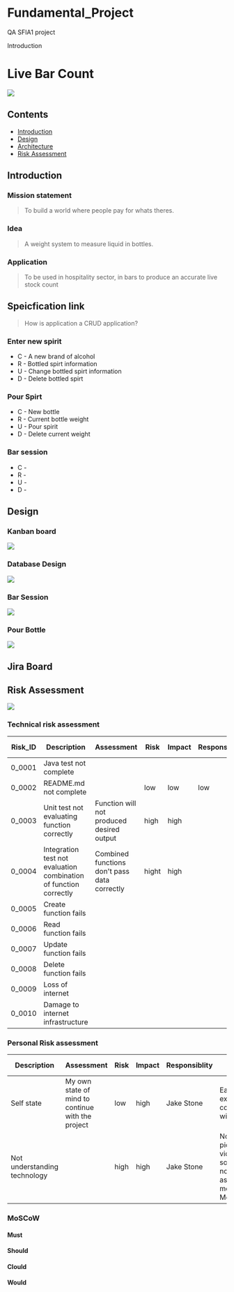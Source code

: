  # Fundamental_Project
QA SFIA1 project

Introduction

# Live Bar Count

![](images/Beer_weight_design.png)

## Contents
- [Introduction](#Introduction)
- [Design](#Design)
- [Architecture](#Architecture)
- [Risk Assessment](#Risk%20Assessment)

## Introduction
### Mission statement
> To build a world where people pay for whats theres.
### Idea
> A weight system to measure liquid in bottles.
### Application
> To be used in hospitality sector, in bars to produce an accurate live stock count

## Speicfication link
> How is application a CRUD application?

### Enter new spirit
* C - A new brand of alcohol 
* R - Bottled spirt information
* U - Change bottled spirt information
* D - Delete bottled spirt

### Pour Spirt
* C - New bottle
* R - Current bottle weight
* U - Pour spirit
* D - Delete current weight

### Bar session
* C - 
* R -
* U - 
* D - 

## Design

### Kanban board 
![](images/kanban_board_one.png)

### Database Design 
![](images/pour_spirit-Database%20Model.png)

### Bar Session
![](images/pour_spirit-Bar%20session.png)

### Pour Bottle 
![](images/pour_spirit-Pour%20Bottle.png)

## Jira Board

## Risk Assessment
![](images/moscow_risk_assessment.jpg)

### Technical risk assessment

|Risk_ID                  |Description                                                       |Assessment                                   |Risk  |Impact |Responsiblity |Current Mitigration      |Proposed Mitigration|Respone|Tolorance|
|-------------------------|------------------------------------------------------------------|---------------------------------------------|------|-------|--------------|-------------------------|--------------------|-------|---------|
|0_0001                   |Java test not complete                                            |                                             |      |       |              |                         |                    |       |         |
|0_0002                   |README.md not complete                                            |                                             |low   |low    |low           |Monitor readme           |                    |       |         |
|0_0003                   |Unit test not evaluating function correctly                       |Function will not produced desired output    |high  |high   |              |Design unit tests        |                    |       |         |
|0_0004                   |Integration test not evaluation combination of function correctly |Combined functions don't pass data correctly |hight |high   |              |Design integration tests |                    |       |         |
|0_0005                   |Create function fails                                             |                                             |      |       |              |                         |                    |       |         |
|0_0006                   |Read function fails                                               |                                             |      |       |              |                         |                    |       |         |
|0_0007                   |Update function fails                                             |                                             |      |       |              |                         |                    |       |         |
|0_0008                   |Delete function fails                                             |                                             |      |       |              |                         |                    |       |         |
|0_0009                   |Loss of internet                                                  |                                             |      |       |              |                         |                    |       |         |
|0_0010                   |Damage to internet infrastructure                                 |                                             |      |       |              |                         |                    |       |         |

### Personal Risk assessment


|Description                 |Assessment                                        |Risk  |Impact |Responsiblity |Current Mitigration                                                                    |Proposed Mitigration            |Respone|Tolorance|
|----------------------------|--------------------------------------------------|------|-------|--------------|---------------------------------------------------------------------------------------|--------------------------------|-------|---------|
|Self state                  |My own state of mind to continue with the project |low   |high   |Jake Stone    |Eat, sleep, excercise, in communication with QA team                                   |                                |       |         |
|Not understanding technology|                                                  |high  |high   |Jake Stone    |Notes, pictures, videos, when something is not understood ask team members and Mentors |Getting mentor to record videos |       |         |

### MoSCoW

#### Must


#### Should

#### Clould

#### Would 
